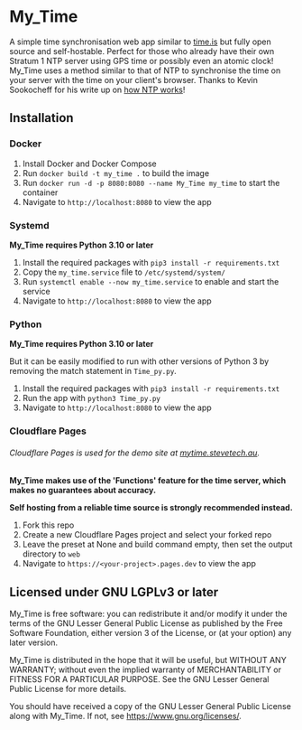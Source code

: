 # My_Time

A simple time synchronisation web app similar to [time.is](https://time.is/) but fully open source and self-hostable. Perfect for those who already have their own Stratum 1 NTP server using GPS time or possibly even an atomic clock! My_Time uses a method similar to that of NTP to synchronise the time on your server with the time on your client's browser. Thanks to Kevin Sookocheff for his write up on [how NTP works](https://sookocheff.com/post/time/how-does-ntp-work/)!

## Installation

### Docker

1. Install Docker and Docker Compose
2. Run `docker build -t my_time .` to build the image
3. Run `docker run -d -p 8080:8080 --name My_Time my_time` to start the container
4. Navigate to `http://localhost:8080` to view the app

### Systemd

**My_Time requires Python 3.10 or later**

1. Install the required packages with `pip3 install -r requirements.txt`
2. Copy the `my_time.service` file to `/etc/systemd/system/`
3. Run `systemctl enable --now my_time.service` to enable and start the service
4. Navigate to `http://localhost:8080` to view the app

### Python

**My_Time requires Python 3.10 or later**

But it can be easily modified to run with other versions of Python 3 by removing the match statement in `Time_py.py`.

1. Install the required packages with `pip3 install -r requirements.txt`
2. Run the app with `python3 Time_py.py`
3. Navigate to `http://localhost:8080` to view the app

### Cloudflare Pages

###### Cloudflare Pages is used for the demo site at [mytime.stevetech.au](https://mytime.stevetech.au).

**My_Time makes use of the 'Functions' feature for the time server, which makes no guarantees about accuracy.**

**Self hosting from a reliable time source is strongly recommended instead.**

1. Fork this repo
2. Create a new Cloudflare Pages project and select your forked repo
3. Leave the preset at None and build command empty, then set the output directory to `web`
4. Navigate to `https://<your-project>.pages.dev` to view the app

## Licensed under GNU LGPLv3 or later

My_Time is free software: you can redistribute it and/or modify it under the terms of the GNU Lesser General Public License as published by the Free Software Foundation, either version 3 of the License, or (at your option) any later version.

My_Time is distributed in the hope that it will be useful, but WITHOUT ANY WARRANTY; without even the implied warranty of MERCHANTABILITY or FITNESS FOR A PARTICULAR PURPOSE. See the GNU Lesser General Public License for more details.

You should have received a copy of the GNU Lesser General Public License along with My_Time. If not, see <https://www.gnu.org/licenses/>.
